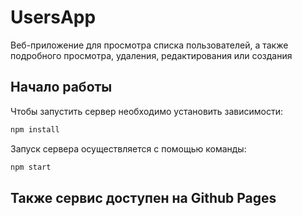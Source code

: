 # UsersApp

Веб-приложение для просмотра списка пользователей, а также подробного просмотра, удаления, редактирования или создания

## Начало работы

Чтобы запустить сервер необходимо установить зависимости:

```bash
npm install
```

Запуск сервера осуществляется с помощью команды:

```bash
npm start
```

## Также сервис доступен на Github Pages
